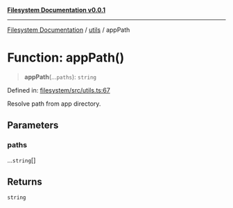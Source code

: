[**Filesystem Documentation v0.0.1**](../../README.md)

***

[Filesystem Documentation](../../modules.md) / [utils](../README.md) / appPath

# Function: appPath()

> **appPath**(...`paths`): `string`

Defined in: [filesystem/src/utils.ts:67](https://github.com/stonemjs/filesystem/blob/f9b4644b0de1467784914ebdad54c26a1ab4bd47/src/utils.ts#L67)

Resolve path from app directory.

## Parameters

### paths

...`string`[]

## Returns

`string`
